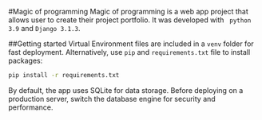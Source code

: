#Magic of programming
Magic of programming is a web app project that allows user to create their project portfolio. It was developed with ` python 3.9` and `Django 3.1.3`.

##Getting started
Virtual Environment files are included in a `venv` folder for fast deployment. Alternatively, use `pip` and `requirements.txt` file to install packages: 

```bash
pip install -r requirements.txt
```

By default, the app uses SQLite for data storage. Before deploying on a production server, switch the database engine for security and performance.
